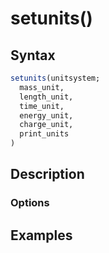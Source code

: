 # setunits()
## Syntax
```julia
setunits(unitsystem;
  mass_unit,
  length_unit,
  time_unit,
  energy_unit,
  charge_unit,
  print_units
)
```

## Description


### Options

## Examples
```julia
```